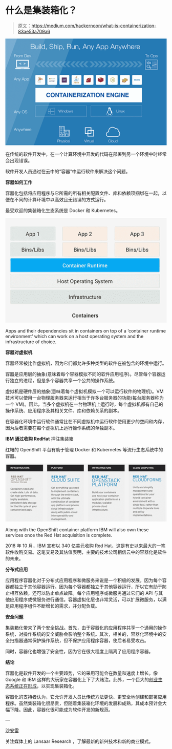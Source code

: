 # 什么是集装箱化？

> 原文：<https://medium.com/hackernoon/what-is-containerization-83ae53a709a6>

![](img/aae6f3cd142291b7be41f3d0a7e904e5.png)

在传统的软件开发中，在一个计算环境中开发的代码在部署到另一个环境中时经常会出现错误。

软件开发人员通过在云中的“容器”中运行软件来解决这个问题。

**容器如何工作**

容器化包括将应用程序与它所需的所有相关配置文件、库和依赖项捆绑在一起，以便在不同的计算环境中以高效且无错误的方式运行。

最受欢迎的集装箱化生态系统是 Docker 和 Kubernetes。

![](img/3df9db28cf7939fee250273597eb43f3.png)

Apps and their dependencies sit in containers on top of a ‘container runtime environment’ which can work on a host operating system and the infrastructure of choice.

**容器对虚拟机**

容器经常被比作虚拟机，因为它们都允许多种类型的软件在被包含的环境中运行。

容器是应用层的抽象(意味着每个容器模拟不同的软件应用程序)。尽管每个容器运行独立的进程，但是多个容器共享一个公共的操作系统。

虚拟机是硬件层的抽象(意味着每个虚拟机模拟一个可以运行软件的物理机)。VM 技术可以使用一台物理服务器来运行相当于许多台服务器的功能(每台服务器称为一个 VM)。因此，当多个虚拟机在一台物理机上运行时，每个虚拟机都有自己的操作系统、应用程序及其相关文件、库和依赖关系的副本。

在容器化环境中运行软件通常比在不同虚拟机中运行软件使用更少的空间和内存，因为后者需要在每个虚拟机上运行操作系统的单独副本。

**IBM 通过收购 RedHat** 押注集装箱

红帽的 OpenShift 平台有助于管理 Docker 和 Kubernetes 等流行生态系统中的容器。

![](img/2c7ba0bc4a7d1e37f4bf086de347a7dd.png)

Along with the OpenShift container platform IBM will also own these services once the Red Hat acquisition is complete.

2018 年 10 月，IBM 宣布以 340 亿美元收购 Red Hat，这是有史以来最大的一笔软件收购交易。这笔交易及其估值表明，主要的技术公司相信云中的容器化是软件的未来。

**分布式应用**

应用程序容器化对于分布式应用程序和微服务来说是一个积极的发展，因为每个容器都独立于其他容器运行。因为每个容器都独立于其他容器运行，所以它有助于防止相互依赖，还可以防止单点故障。每个应用程序或微服务通过它们的 API 与其他应用程序或微服务进行通信。容器虚拟化层也非常灵活，可以扩展微服务，以满足应用程序组件不断增长的需求，并分配负载。

**安全问题**

集装箱化带来了两个安全挑战。首先，由于容器化的应用程序共享一个通用的操作系统，对操作系统的安全威胁会影响整个系统。其次，相关的，容器化环境中的安全扫描器通常保护操作系统，但不保护应用程序容器，使后者易受攻击。

同时，容器化也增强了安全性，因为它在很大程度上隔离了应用程序容器。

**结论**

容器化是软件开发的一个主要趋势，它的采用可能会在数量和速度上增长。像 Google 和 IBM 这样的大玩家在容器化上下了大赌注。此外，一个巨大的[创业生态系统正在形成](https://techcrunch.com/2018/05/07/as-kubernetes-grows-a-startup-ecosystem-develops-in-its-wake/)，以实现集装箱化。

容器化的支持者认为，它允许开发人员比传统方法更快、更安全地创建和部署应用程序。虽然集装箱化很昂贵，但随着集装箱化环境的发展和成熟，其成本预计会大幅下降。因此，容器化很可能成为软件开发的新规范。

—

[沙安雷](http://www.shaanray.com)

关注媒体上的 Lansaar Research ，了解最新的新兴技术和新的商业模式。